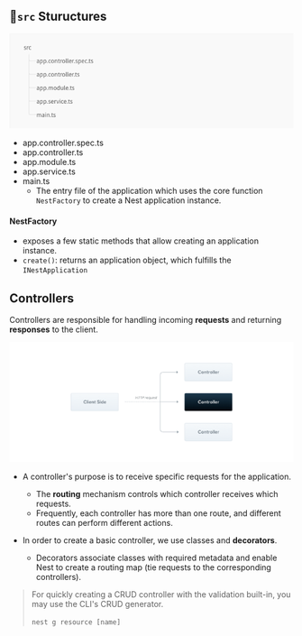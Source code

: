 ## `src` Stuructures

![1696310401883](image/architecture/1696310401883.png)

- app.controller.spec.ts
- app.controller.ts
- app.module.ts
- app.service.ts
- main.ts
  - The entry file of the application which uses the core function `NestFactory` to create a Nest application instance.

#### NestFactory

- exposes a few static methods that allow creating an application instance.
- `create()`: returns an application object, which fulfills the `INestApplication`

## Controllers

Controllers are responsible for handling incoming **requests** and returning **responses** to the client.

![1696311888254](image/architecture/1696311888254.png)

- A controller's purpose is to receive specific requests for the application.

  - The **routing** mechanism controls which controller receives which requests.
  - Frequently, each controller has more than one route, and different routes can perform different actions.
- In order to create a basic controller, we use classes and **decorators**.

  - Decorators associate classes with required metadata and enable Nest to create a routing map (tie requests to the corresponding controllers).

> For quickly creating a CRUD controller with the validation built-in, you may use the CLI's CRUD generator.
>
> `nest g resource [name]`
